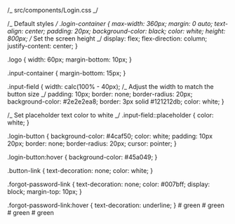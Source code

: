 /_ src/components/Login.css _/

/_ Default styles _/
.login-container {
max-width: 360px;
margin: 0 auto;
text-align: center;
padding: 20px;
background-color: black;
color: white;
height: 800px; /_ Set the screen height _/
display: flex;
flex-direction: column;
justify-content: center;
}

.logo {
width: 60px;
margin-bottom: 10px;
}

.input-container {
margin-bottom: 15px;
}

.input-field {
width: calc(100% - 40px); /_ Adjust the width to match the button size _/
padding: 10px;
border: none;
border-radius: 20px;
background-color: #2e2e2ea8;
border: 3px solid #121212db;
color: white;
}

/_ Set placeholder text color to white _/
.input-field::placeholder {
color: white;
}

.login-button {
background-color: #4caf50;
color: white;
padding: 10px 20px;
border: none;
border-radius: 20px;
cursor: pointer;
}

.login-button:hover {
background-color: #45a049;
}

.button-link {
text-decoration: none;
color: white;
}

.forgot-password-link {
text-decoration: none;
color: #007bff;
display: block;
margin-top: 10px;
}

.forgot-password-link:hover {
text-decoration: underline;
}
#   g r e e n  
 #   g r e e n  
 #   g r e e n  
 #   g r e e n  
 